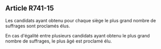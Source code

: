 Article R741-15
----
Les candidats ayant obtenu pour chaque siège le plus grand nombre de suffrages
sont proclamés élus.

En cas d'égalité entre plusieurs candidats ayant obtenu le plus grand nombre de
suffrages, le plus âgé est proclamé élu.
